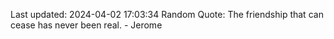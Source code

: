 Last updated: 2024-04-02 17:03:34
Random Quote: The friendship that can cease has never been real. - Jerome